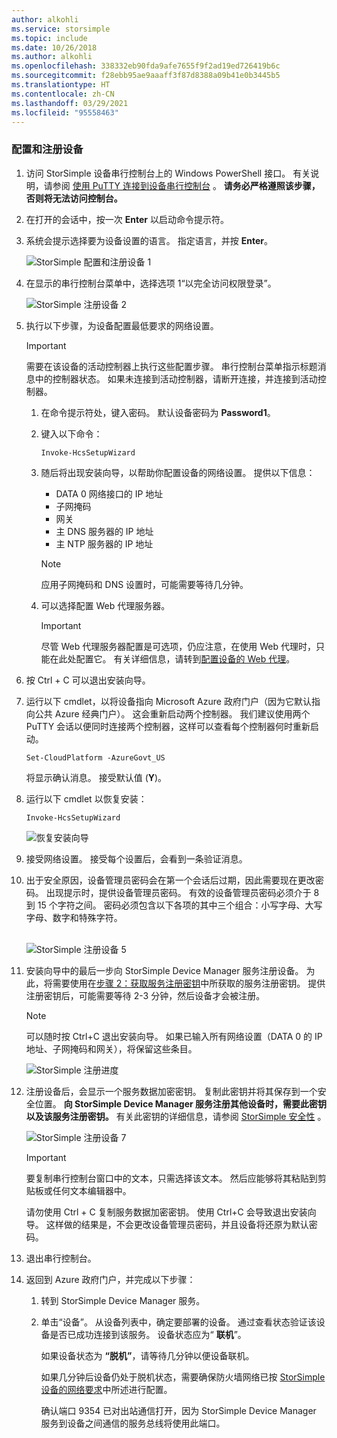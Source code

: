 ```yaml
---
author: alkohli
ms.service: storsimple
ms.topic: include
ms.date: 10/26/2018
ms.author: alkohli
ms.openlocfilehash: 338332eb90fda9afe7655f9f2ad19ed726419b6c
ms.sourcegitcommit: f28ebb95ae9aaaff3f87d8388a09b41e0b3445b5
ms.translationtype: HT
ms.contentlocale: zh-CN
ms.lasthandoff: 03/29/2021
ms.locfileid: "95558463"
---
```

### <a name="to-configure-and-register-the-device"></a>配置和注册设备
1. 访问 StorSimple 设备串行控制台上的 Windows PowerShell 接口。 有关说明，请参阅 [使用 PuTTY 连接到设备串行控制台](../articles/storsimple/storsimple-8000-deployment-walkthrough-gov-u2.md#use-putty-to-connect-to-the-device-serial-console) 。 **请务必严格遵照该步骤，否则将无法访问控制台。**
2. 在打开的会话中，按一次 **Enter** 以启动命令提示符。
3. 系统会提示选择要为设备设置的语言。 指定语言，并按 **Enter**。
   
    ![StorSimple 配置和注册设备 1](./media/storsimple-configure-and-register-device-gov-u2/HCS_RegisterYourDevice1-gov-include.png)
4. 在显示的串行控制台菜单中，选择选项 1“以完全访问权限登录”。
   
    ![StorSimple 注册设备 2](./media/storsimple-configure-and-register-device-gov-u2/HCS_RegisterYourDevice2-gov-include.png)
5. 执行以下步骤，为设备配置最低要求的网络设置。
   
   > [!IMPORTANT]
   > 需要在该设备的活动控制器上执行这些配置步骤。  串行控制台菜单指示标题消息中的控制器状态。 如果未连接到活动控制器，请断开连接，并连接到活动控制器。
   
   1. 在命令提示符处，键入密码。 默认设备密码为 **Password1**。
   2. 键入以下命令：
      
        `Invoke-HcsSetupWizard`
   3. 随后将出现安装向导，以帮助你配置设备的网络设置。 提供以下信息：
      
      * DATA 0 网络接口的 IP 地址
      * 子网掩码
      * 网关
      * 主 DNS 服务器的 IP 地址
      * 主 NTP 服务器的 IP 地址
      
      > [!NOTE]
      > 应用子网掩码和 DNS 设置时，可能需要等待几分钟。
    
   4. 可以选择配置 Web 代理服务器。
      
      > [!IMPORTANT]
      > 尽管 Web 代理服务器配置是可选项，仍应注意，在使用 Web 代理时，只能在此处配置它。 有关详细信息，请转到[配置设备的 Web 代理](../articles/storsimple/storsimple-8000-configure-web-proxy.md)。
     
6. 按 Ctrl + C 可以退出安装向导。
8. 运行以下 cmdlet，以将设备指向 Microsoft Azure 政府门户（因为它默认指向公共 Azure 经典门户）。 这会重新启动两个控制器。 我们建议使用两个 PuTTY 会话以便同时连接两个控制器，这样可以查看每个控制器何时重新启动。
   
    `Set-CloudPlatform -AzureGovt_US`
   
   将显示确认消息。 接受默认值 (**Y**)。
9. 运行以下 cmdlet 以恢复安装：
   
    `Invoke-HcsSetupWizard`
   
    ![恢复安装向导](./media/storsimple-configure-and-register-device-gov-u2/HCS_ResumeSetup-gov-include.png)
   
10. 接受网络设置。 接受每个设置后，会看到一条验证消息。
11. 出于安全原因，设备管理员密码会在第一个会话后过期，因此需要现在更改密码。 出现提示时，提供设备管理员密码。 有效的设备管理员密码必须介于 8 到 15 个字符之间。 密码必须包含以下各项的其中三个组合：小写字母、大写字母、数字和特殊字符。
    
    <br/>![StorSimple 注册设备 5](./media/storsimple-configure-and-register-device-gov-u2/HCS_RegisterYourDevice5_gov-include.png)
12. 安装向导中的最后一步向 StorSimple Device Manager 服务注册设备。 为此，将需要使用在[步骤 2：获取服务注册密钥](../articles/storsimple/storsimple-8000-deployment-walkthrough-gov-u2.md#step-2-get-the-service-registration-key)中所获取的服务注册密钥。 提供注册密钥后，可能需要等待 2-3 分钟，然后设备才会被注册。
    
    > [!NOTE]
    > 可以随时按 Ctrl+C 退出安装向导。 如果已输入所有网络设置（DATA 0 的 IP 地址、子网掩码和网关），将保留这些条目。
    
    ![StorSimple 注册进度](./media/storsimple-configure-and-register-device-gov-u2/HCS_RegistrationProgress-gov-include.png)
13. 注册设备后，会显示一个服务数据加密密钥。 复制此密钥并将其保存到一个安全位置。 **向 StorSimple Device Manager 服务注册其他设备时，需要此密钥以及该服务注册密钥。** 有关此密钥的详细信息，请参阅 [StorSimple 安全性](../articles/storsimple/storsimple-8000-security.md) 。
    
    ![StorSimple 注册设备 7](./media/storsimple-configure-and-register-device-gov-u2/HCS_RegisterYourDevice7_gov-include.png)
    > [!IMPORTANT]
    > 要复制串行控制台窗口中的文本，只需选择该文本。 然后应能够将其粘贴到剪贴板或任何文本编辑器中。
    > 
    > 请勿使用 Ctrl + C 复制服务数据加密密钥。 使用 Ctrl+C 会导致退出安装向导。 这样做的结果是，不会更改设备管理员密码，并且设备将还原为默认密码。
    
14. 退出串行控制台。
15. 返回到 Azure 政府门户，并完成以下步骤：
    
    1. 转到 StorSimple Device Manager 服务。
    2. 单击“设备”。 从设备列表中，确定要部署的设备。 通过查看状态验证该设备是否已成功连接到该服务。 设备状态应为“ **联机**”。
            
        如果设备状态为 **“脱机”**，请等待几分钟以便设备联机。
       
        如果几分钟后设备仍处于脱机状态，需要确保防火墙网络已按 [StorSimple 设备的网络要求](../articles/storsimple/storsimple-8000-system-requirements.md)中所述进行配置。
       
        确认端口 9354 已对出站通信打开，因为 StorSimple Device Manager 服务到设备之间通信的服务总线将使用此端口。